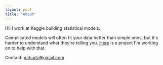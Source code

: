 ```yaml
---
layout: post
title: "About"
---
```


Hi! I work at Kaggle building statistical models.

Complicated models will often fit your data better than simple ones, but it's harder to understand what they're telling you. [Here](dchudz.github.io/predcomps/) is a project I'm working on to help with that.

Contact: dchudz@gmail.com